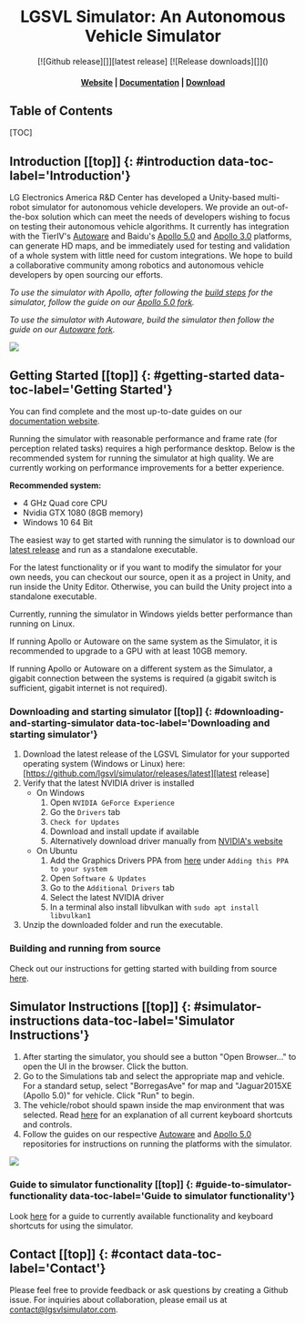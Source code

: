 # <center> LGSVL Simulator:  An Autonomous Vehicle Simulator [](#top) </center>

<center>[![Github release][]][latest release] [![Release downloads][]]()</center>

#### <center>[Website](https://lgsvlsimulator.com) | [Documentation](https://lgsvlsimulator.com/docs) | [Download](https://github.com/lgsvl/simulator/releases/latest)</center>

<h2> Table of Contents</h2>
[TOC]

## Introduction [[top]] {: #introduction data-toc-label='Introduction'}

LG Electronics America R&D Center has developed a Unity-based multi-robot simulator for autonomous vehicle developers. 
We provide an out-of-the-box solution which can meet the needs of developers wishing to focus on testing their autonomous vehicle algorithms. 
It currently has integration with the TierIV's [Autoware](https://github.com/lgsvl/Autoware) and Baidu's [Apollo 5.0](https://github.com/lgsvl/apollo-5.0)
and [Apollo 3.0](https://github.com/lgsvl/apollo) platforms, can generate HD maps, and be immediately used for testing and validation of a whole system with little need for custom integrations. 
We hope to build a collaborative community among robotics and autonomous vehicle developers by open sourcing our efforts. 

*To use the simulator with Apollo, after following the [build steps](build-instructions.md) for the simulator, follow the guide on our [Apollo 5.0 fork](https://github.com/lgsvl/apollo-5.0).*

*To use the simulator with Autoware, build the simulator then follow the guide on our [Autoware fork](https://github.com/lgsvl/Autoware).*

[![](images/full_size_images/readme-frontal.png)](images/readme-frontal.png)



## Getting Started [[top]] {: #getting-started data-toc-label='Getting Started'}

You can find complete and the most up-to-date guides on our [documentation website](https://www.lgsvlsimulator.com/docs).

Running the simulator with reasonable performance and frame rate (for perception related tasks) requires a high performance desktop. Below is the recommended system for running the simulator at high quality. We are currently working on performance improvements for a better experience. 

**Recommended system:**

- 4 GHz Quad core CPU
- Nvidia GTX 1080 (8GB memory)
- Windows 10 64 Bit

The easiest way to get started with running the simulator is to download our [latest release][] and run as a standalone executable.

For the latest functionality or if you want to modify the simulator for your own needs, you can checkout our source, open it as a project in Unity, and run inside the Unity Editor. Otherwise, you can build the Unity project into a standalone executable.

Currently, running the simulator in Windows yields better performance than running on Linux. 

If running Apollo or Autoware on the same system as the Simulator, it is recommended to upgrade to a GPU with at least 10GB memory.

If running Apollo or Autoware on a different system as the Simulator, a gigabit connection between the systems is required (a gigabit switch is sufficient, gigabit internet is not required).

### Downloading and starting simulator [[top]] {: #downloading-and-starting-simulator data-toc-label='Downloading and starting simulator'}

1. Download the latest release of the LGSVL Simulator for your supported operating system (Windows or Linux) here: [https://github.com/lgsvl/simulator/releases/latest][latest release]
2. Verify that the latest NVIDIA driver is installed
    - On Windows
        1. Open `NVIDIA GeForce Experience`
        2. Go the `Drivers` tab
        3. `Check for Updates`
        4. Download and install update if available
        5. Alternatively download driver manually from [NVIDIA's website](https://www.nvidia.com/Download/index.aspx)
    - On Ubuntu
        1. Add the Graphics Drivers PPA from [here](https://launchpad.net/~graphics-drivers/+archive/ubuntu/ppa) under `Adding this PPA to your system`
        2. Open `Software & Updates`
        3. Go to the `Additional Drivers` tab
        4. Select the latest NVIDIA driver
        5. In a terminal also install libvulkan with `sudo apt install libvulkan1`
2. Unzip the downloaded folder and run the executable.

### Building and running from source

Check out our instructions for getting started with building from source [here](build-instructions.md).



## Simulator Instructions [[top]] {: #simulator-instructions data-toc-label='Simulator Instructions'}

1. After starting the simulator, you should see a button "Open Browser..." to open the UI in the browser. Click the button.
2. Go to the Simulations tab and select the appropriate map and vehicle.  For a standard setup, select "BorregasAve" for map and "Jaguar2015XE (Apollo 5.0)" for vehicle. Click "Run" to begin.
3. The vehicle/robot should spawn inside the map environment that was selected. Read [here](keyboard-shortcuts.md) for an explanation of all current keyboard shortcuts and controls.
4. Follow the guides on our respective [Autoware](https://github.com/lgsvl/Autoware) and [Apollo 5.0](https://github.com/lgsvl/apollo-5.0) repositories for instructions on running the platforms with the simulator.

[![](images/readme-simulator.png)](images/full_size_images/readme-simulator.png)

### Guide to simulator functionality [[top]] {: #guide-to-simulator-functionality data-toc-label='Guide to simulator functionality'}

Look [here](keyboard-shortcuts.md) for a guide to currently available functionality and keyboard shortcuts for using the simulator.



## Contact [[top]] {: #contact data-toc-label='Contact'}

Please feel free to provide feedback or ask questions by creating a Github issue. For inquiries about collaboration, please email us at [contact@lgsvlsimulator.com](mailto:contact@lgsvlsimulator.com).



[Github release]: https://img.shields.io/github/release-pre/lgsvl/simulator.svg
[latest release]: https://github.com/lgsvl/simulator/releases/latest
[Release downloads]: https://img.shields.io/github/downloads/lgsvl/simulator/total.svg
